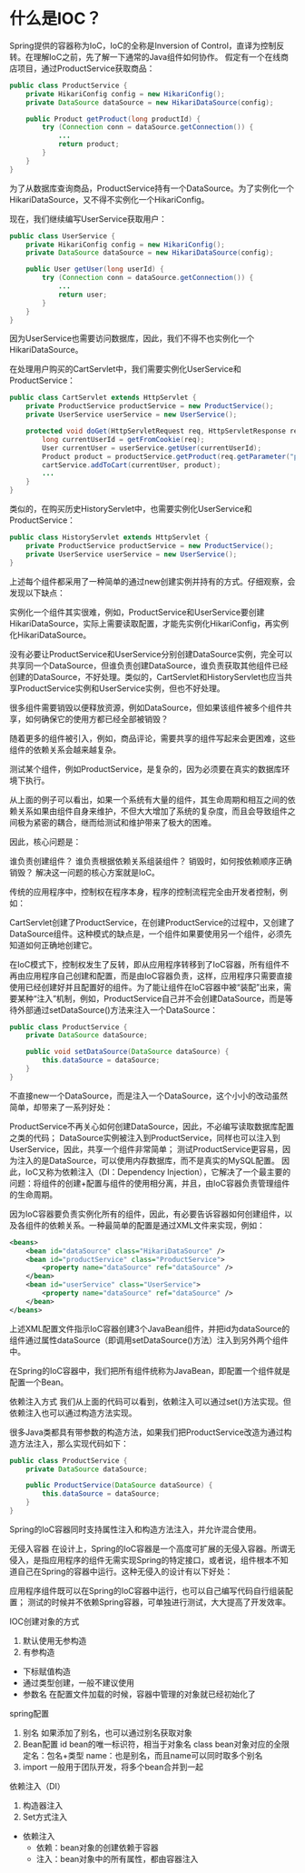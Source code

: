 # 什么是IOC？
Spring提供的容器称为IoC，IoC的全称是Inversion of Control，直译为控制反转。在理解IoC之前，先了解一下通常的Java组件如何协作。
假定有一个在线商店项目，通过ProductService获取商品：
```java
public class ProductService {
    private HikariConfig config = new HikariConfig();
    private DataSource dataSource = new HikariDataSource(config);

    public Product getProduct(long productId) {
        try (Connection conn = dataSource.getConnection()) {
            ...
            return product;
        }
    }
}
```

为了从数据库查询商品，ProductService持有一个DataSource。为了实例化一个HikariDataSource，又不得不实例化一个HikariConfig。

现在，我们继续编写UserService获取用户：
```java
public class UserService {
    private HikariConfig config = new HikariConfig();
    private DataSource dataSource = new HikariDataSource(config);

    public User getUser(long userId) {
        try (Connection conn = dataSource.getConnection()) {
            ...
            return user;
        }
    }
}
```
因为UserService也需要访问数据库，因此，我们不得不也实例化一个HikariDataSource。

在处理用户购买的CartServlet中，我们需要实例化UserService和ProductService：
```java
public class CartServlet extends HttpServlet {
    private ProductService productService = new ProductService();
    private UserService userService = new UserService();

    protected void doGet(HttpServletRequest req, HttpServletResponse resp) throws ServletException, IOException {
        long currentUserId = getFromCookie(req);
        User currentUser = userService.getUser(currentUserId);
        Product product = productService.getProduct(req.getParameter("productId"));
        cartService.addToCart(currentUser, product);
        ...
    }
}
```
类似的，在购买历史HistoryServlet中，也需要实例化UserService和ProductService：
```java
public class HistoryServlet extends HttpServlet {
    private ProductService productService = new ProductService();
    private UserService userService = new UserService();
}
```
上述每个组件都采用了一种简单的通过new创建实例并持有的方式。仔细观察，会发现以下缺点：

实例化一个组件其实很难，例如，ProductService和UserService要创建HikariDataSource，实际上需要读取配置，才能先实例化HikariConfig，再实例化HikariDataSource。

没有必要让ProductService和UserService分别创建DataSource实例，完全可以共享同一个DataSource，但谁负责创建DataSource，谁负责获取其他组件已经创建的DataSource，不好处理。类似的，CartServlet和HistoryServlet也应当共享ProductService实例和UserService实例，但也不好处理。

很多组件需要销毁以便释放资源，例如DataSource，但如果该组件被多个组件共享，如何确保它的使用方都已经全部被销毁？

随着更多的组件被引入，例如，商品评论，需要共享的组件写起来会更困难，这些组件的依赖关系会越来越复杂。

测试某个组件，例如ProductService，是复杂的，因为必须要在真实的数据库环境下执行。

从上面的例子可以看出，如果一个系统有大量的组件，其生命周期和相互之间的依赖关系如果由组件自身来维护，不但大大增加了系统的复杂度，而且会导致组件之间极为紧密的耦合，继而给测试和维护带来了极大的困难。

因此，核心问题是：

谁负责创建组件？
谁负责根据依赖关系组装组件？
销毁时，如何按依赖顺序正确销毁？
解决这一问题的核心方案就是IoC。

传统的应用程序中，控制权在程序本身，程序的控制流程完全由开发者控制，例如：

CartServlet创建了ProductService，在创建ProductService的过程中，又创建了DataSource组件。这种模式的缺点是，一个组件如果要使用另一个组件，必须先知道如何正确地创建它。

在IoC模式下，控制权发生了反转，即从应用程序转移到了IoC容器，所有组件不再由应用程序自己创建和配置，而是由IoC容器负责，这样，应用程序只需要直接使用已经创建好并且配置好的组件。为了能让组件在IoC容器中被“装配”出来，需要某种“注入”机制，例如，ProductService自己并不会创建DataSource，而是等待外部通过setDataSource()方法来注入一个DataSource：
```java
public class ProductService {
    private DataSource dataSource;

    public void setDataSource(DataSource dataSource) {
        this.dataSource = dataSource;
    }
}
```
不直接new一个DataSource，而是注入一个DataSource，这个小小的改动虽然简单，却带来了一系列好处：

ProductService不再关心如何创建DataSource，因此，不必编写读取数据库配置之类的代码；
DataSource实例被注入到ProductService，同样也可以注入到UserService，因此，共享一个组件非常简单；
测试ProductService更容易，因为注入的是DataSource，可以使用内存数据库，而不是真实的MySQL配置。
因此，IoC又称为依赖注入（DI：Dependency Injection），它解决了一个最主要的问题：将组件的创建+配置与组件的使用相分离，并且，由IoC容器负责管理组件的生命周期。

因为IoC容器要负责实例化所有的组件，因此，有必要告诉容器如何创建组件，以及各组件的依赖关系。一种最简单的配置是通过XML文件来实现，例如：
```xml
<beans>
    <bean id="dataSource" class="HikariDataSource" />
    <bean id="productService" class="ProductService">
        <property name="dataSource" ref="dataSource" />
    </bean>
    <bean id="userService" class="UserService">
        <property name="dataSource" ref="dataSource" />
    </bean>
</beans>
```
上述XML配置文件指示IoC容器创建3个JavaBean组件，并把id为dataSource的组件通过属性dataSource（即调用setDataSource()方法）注入到另外两个组件中。

在Spring的IoC容器中，我们把所有组件统称为JavaBean，即配置一个组件就是配置一个Bean。

依赖注入方式
我们从上面的代码可以看到，依赖注入可以通过set()方法实现。但依赖注入也可以通过构造方法实现。

很多Java类都具有带参数的构造方法，如果我们把ProductService改造为通过构造方法注入，那么实现代码如下：
```java
public class ProductService {
    private DataSource dataSource;

    public ProductService(DataSource dataSource) {
        this.dataSource = dataSource;
    }
}
```
Spring的IoC容器同时支持属性注入和构造方法注入，并允许混合使用。

无侵入容器
在设计上，Spring的IoC容器是一个高度可扩展的无侵入容器。所谓无侵入，是指应用程序的组件无需实现Spring的特定接口，或者说，组件根本不知道自己在Spring的容器中运行。这种无侵入的设计有以下好处：

应用程序组件既可以在Spring的IoC容器中运行，也可以自己编写代码自行组装配置；
测试的时候并不依赖Spring容器，可单独进行测试，大大提高了开发效率。


IOC创建对象的方式
1. 默认使用无参构造
2. 有参构造
- 下标赋值构造
- 通过类型创建，一般不建议使用
- 参数名
在配置文件加载的时候，容器中管理的对象就已经初始化了

spring配置
1. 别名
如果添加了别名，也可以通过别名获取对象
2. Bean配置
id bean的唯一标识符，相当于对象名
class bean对象对应的全限定名：包名+类型
name：也是别名，而且name可以同时取多个别名
3. import
一般用于团队开发，将多个bean合并到一起

依赖注入（DI）
1. 构造器注入
2. Set方式注入
- 依赖注入
    - 依赖：bean对象的创建依赖于容器
    - 注入：bean对象中的所有属性，都由容器注入
